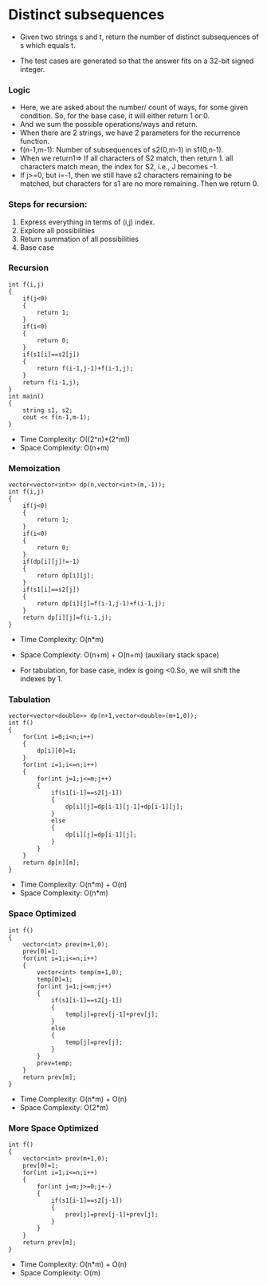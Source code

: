 # Distinct subsequences
- Given two strings s and t, return the number of distinct subsequences of s which equals t.

- The test cases are generated so that the answer fits on a 32-bit signed integer.

### Logic
- Here, we are asked about the number/ count of ways, for some given condition. So, for the base case, it will either return 1 or 0.
- And we sum the possible operations/ways and return.
- When there are 2 strings, we have 2 parameters for the recurrence function.
- f(n-1,m-1): Number of subsequences of s2(0,m-1) in s1(0,n-1). 
- When we return1=> If all characters of S2 match, then return 1. all characters match mean, the index for S2, i.e., J becomes -1.
- If j>=0, but i=-1, then we still have s2 characters remaining to be matched, but characters for s1 are no more remaining. Then we return 0.

### Steps for recursion:
1. Express everything in terms of (i,j) index.
2. Explore all possibilities
3. Return summation of all possibilities
4. Base case

### Recursion
```
int f(i,j)
{
    if(j<0)
    {
        return 1;
    }
    if(i<0)
    {
        return 0;
    }
    if(s1[i]==s2[j])
    {
        return f(i-1,j-1)+f(i-1,j);
    }
    return f(i-1,j);
}
int main()
{
    string s1, s2;
    cout << f(n-1,m-1);
}
```
- Time Complexity: O((2^n)*(2^m))
- Space Complexity: O(n+m)

### Memoization
```
vector<vector<int>> dp(n,vector<int>(m,-1));
int f(i,j)
{
    if(j<0)
    {
        return 1;
    }
    if(i<0)
    {
        return 0;
    }
    if(dp[i][j]!=-1)
    {
        return dp[i][j];
    }
    if(s1[i]==s2[j])
    {
        return dp[i][j]=f(i-1,j-1)+f(i-1,j);
    }
    return dp[i][j]=f(i-1,j);
}
```
- Time Complexity: O(n*m)
- Space Complexity: O(n+m) + O(n+m) (auxiliary stack space)

- For tabulation, for base case, index is going <0.So, we will shift the indexes by 1.
### Tabulation
```
vector<vector<double>> dp(n+1,vector<double>(m+1,0));
int f()
{
    for(int i=0;i<n;i++)
    {
        dp[i][0]=1;
    }
    for(int i=1;i<=n;i++)
    {
        for(int j=1;j<=m;j++)
        {
            if(s1[i-1]==s2[j-1])
            {
                dp[i][j]=dp[i-1][j-1]+dp[i-1][j];
            }
            else
            {
                dp[i][j]=dp[i-1][j];
            }
        }
    }
    return dp[n][m];
}
```
- Time Complexity: O(n*m) + O(n)
- Space Complexity: O(n*m)

### Space Optimized
```
int f()
{
    vector<int> prev(m+1,0);
    prev[0]=1;
    for(int i=1;i<=n;i++)
    {
        vector<int> temp(m+1,0);
        temp[0]=1;
        for(int j=1;j<=m;j++)
        {
            if(s1[i-1]==s2[j-1])
            {
                temp[j]=prev[j-1]+prev[j];
            }
            else
            {
                temp[j]=prev[j];
            }
        }
        prev=temp;
    }
    return prev[m];
}
```
- Time Complexity: O(n*m) + O(n)
- Space Complexity: O(2*m)

### More Space Optimized
```
int f()
{
    vector<int> prev(m+1,0);
    prev[0]=1;
    for(int i=1;i<=n;i++)
    {
        for(int j=m;j>=0;j+-)
        {
            if(s1[i-1]==s2[j-1])
            {
                prev[j]=prev[j-1]+prev[j];
            }
        }
    }
    return prev[m];
}
```
- Time Complexity: O(n*m) + O(n)
- Space Complexity: O(m)